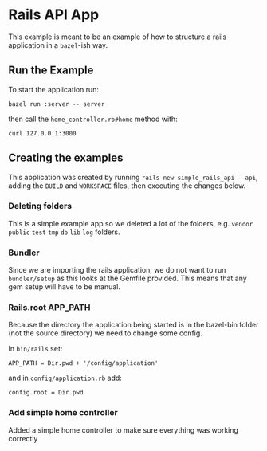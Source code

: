 # Rails API App

This example is meant to be an example of how to structure a rails application in a `bazel`-ish way.

## Run the Example

To start the application run:

```
bazel run :server -- server
```

then call the `home_controller.rb#home` method with:

```
curl 127.0.0.1:3000
```

## Creating the examples
This application was created by running `rails new simple_rails_api --api`, adding the `BUILD` and `WORKSPACE` files, then executing the changes below.

### Deleting folders

This is a simple example app so we deleted a lot of the folders, e.g. `vendor` `public` `test` `tmp` `db` `lib` `log` folders.

### Bundler

Since we are importing the rails application, we do not want to run `bundler/setup` as this looks at the Gemfile provided. This means that any gem setup will have to be manual.

### Rails.root APP_PATH

Because the directory the application being started is in the bazel-bin folder (not the source directory) we need to change some config.

In `bin/rails` set:

```
APP_PATH = Dir.pwd + '/config/application'
```

and in `config/application.rb` add:

```
config.root = Dir.pwd
```

### Add simple home controller

Added a simple home controller to make sure everything was working correctly

